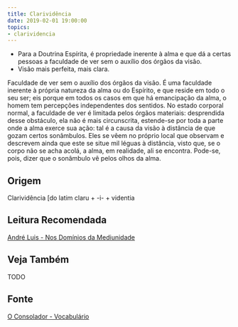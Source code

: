 ```yaml
---
title: Clarividência
date: 2019-02-01 19:00:00
topics:
- clarividencia
---
```


* Para a Doutrina Espírita, é propriedade inerente à alma e que dá a certas
  pessoas a faculdade de ver sem o auxílio dos órgãos da visão. 
* Visão mais perfeita, mais clara.

Faculdade de ver sem o auxílio dos órgãos da visão. É uma faculdade inerente à
própria natureza da alma ou do Espírito, e que reside em todo o seu ser; eis
porque em todos os casos em que há emancipação da alma, o homem tem percepções
independentes dos sentidos. No estado corporal normal, a faculdade de ver é
limitada pelos órgãos materiais: desprendida desse obstáculo, ela não é mais
circunscrita, estende-se por toda a parte onde a alma exerce sua ação: tal é a
causa da visão à distância de que gozam certos sonâmbulos. Eles se vêem no
próprio local que observam e descrevem ainda que este se situe mil léguas à
distância, visto que, se o corpo não se acha acolá, a alma, em realidade, ali
se encontra. Pode-se, pois, dizer que o sonâmbulo vê pelos olhos da alma. 

## Origem
Clarividência [do latim claru + -i- + videntia

## Leitura Recomendada
[André Luis - Nos Domínios da Mediunidade](/books/andre-luis/in-the-realms-of-mediumship)

## Veja Também
TODO

## Fonte
[O Consolador - Vocabulário](http://www.oconsolador.com.br/linkfixo/vocabulario/principal.html)
